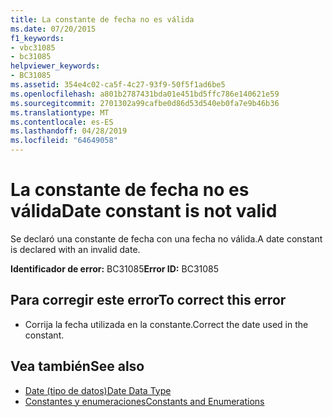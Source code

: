 ```yaml
---
title: La constante de fecha no es válida
ms.date: 07/20/2015
f1_keywords:
- vbc31085
- bc31085
helpviewer_keywords:
- BC31085
ms.assetid: 354e4c02-ca5f-4c27-93f9-50f5f1ad6be5
ms.openlocfilehash: a801b2787431bda01e451bd5ffc786e140621e59
ms.sourcegitcommit: 2701302a99cafbe0d86d53d540eb0fa7e9b46b36
ms.translationtype: MT
ms.contentlocale: es-ES
ms.lasthandoff: 04/28/2019
ms.locfileid: "64649058"
---
```

# <a name="date-constant-is-not-valid"></a><span data-ttu-id="a819b-102">La constante de fecha no es válida</span><span class="sxs-lookup"><span data-stu-id="a819b-102">Date constant is not valid</span></span>
<span data-ttu-id="a819b-103">Se declaró una constante de fecha con una fecha no válida.</span><span class="sxs-lookup"><span data-stu-id="a819b-103">A date constant is declared with an invalid date.</span></span>  
  
 <span data-ttu-id="a819b-104">**Identificador de error:** BC31085</span><span class="sxs-lookup"><span data-stu-id="a819b-104">**Error ID:** BC31085</span></span>  
  
## <a name="to-correct-this-error"></a><span data-ttu-id="a819b-105">Para corregir este error</span><span class="sxs-lookup"><span data-stu-id="a819b-105">To correct this error</span></span>  
  
- <span data-ttu-id="a819b-106">Corrija la fecha utilizada en la constante.</span><span class="sxs-lookup"><span data-stu-id="a819b-106">Correct the date used in the constant.</span></span>  
  
## <a name="see-also"></a><span data-ttu-id="a819b-107">Vea también</span><span class="sxs-lookup"><span data-stu-id="a819b-107">See also</span></span>

- [<span data-ttu-id="a819b-108">Date (tipo de datos)</span><span class="sxs-lookup"><span data-stu-id="a819b-108">Date Data Type</span></span>](../../visual-basic/language-reference/data-types/date-data-type.md)
- [<span data-ttu-id="a819b-109">Constantes y enumeraciones</span><span class="sxs-lookup"><span data-stu-id="a819b-109">Constants and Enumerations</span></span>](../../visual-basic/language-reference/constants-and-enumerations.md)

